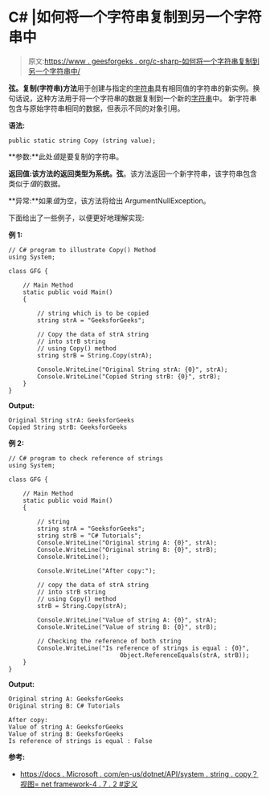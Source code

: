 # C# |如何将一个字符串复制到另一个字符串中

> 原文:[https://www . geesforgeks . org/c-sharp-如何将一个字符串复制到另一个字符串中/](https://www.geeksforgeeks.org/c-sharp-how-to-copy-a-string-into-another-string/)

**弦。复制(字符串)方法**用于创建与指定的[字符串](https://www.geeksforgeeks.org/c-string-class/)具有相同值的字符串的新实例。换句话说，这种方法用于将一个字符串的数据复制到一个新的[字符串](https://www.geeksforgeeks.org/c-string-class/)中。
新字符串包含与原始字符串相同的数据，但表示不同的对象引用。

**语法:**

```
public static string Copy (string value);
```

**参数:**此处*值*是要复制的字符串。

**返回值:**该方法的返回类型为**系统。弦**。该方法返回一个新字符串，该字符串包含类似于*值*的数据。

**异常:**如果*值*为空，该方法将给出 ArgumentNullException。

下面给出了一些例子，以便更好地理解实现:

**例 1:**

```
// C# program to illustrate Copy() Method
using System;

class GFG {

    // Main Method
    static public void Main()
    {

        // string which is to be copied
        string strA = "GeeksforGeeks";

        // Copy the data of strA string
        // into strB string
        // using Copy() method
        string strB = String.Copy(strA);

        Console.WriteLine("Original String strA: {0}", strA);
        Console.WriteLine("Copied String strB: {0}", strB);
    }
}
```

**Output:**

```
Original String strA: GeeksforGeeks
Copied String strB: GeeksforGeeks

```

**例 2:**

```
// C# program to check reference of strings
using System;

class GFG {

    // Main Method
    static public void Main()
    {

        // string
        string strA = "GeeksforGeeks";
        string strB = "C# Tutorials";
        Console.WriteLine("Original string A: {0}", strA);
        Console.WriteLine("Original string B: {0}", strB);
        Console.WriteLine();

        Console.WriteLine("After copy:");

        // copy the data of strA string 
        // into strB string
        // using Copy() method
        strB = String.Copy(strA);

        Console.WriteLine("Value of string A: {0}", strA);
        Console.WriteLine("Value of string B: {0}", strB);

        // Checking the reference of both string
        Console.WriteLine("Is reference of strings is equal : {0}",
                               Object.ReferenceEquals(strA, strB));
    }
}
```

**Output:**

```
Original string A: GeeksforGeeks
Original string B: C# Tutorials

After copy:
Value of string A: GeeksforGeeks
Value of string B: GeeksforGeeks
Is reference of strings is equal : False

```

**参考:**

*   [https://docs . Microsoft . com/en-us/dotnet/API/system . string . copy？视图= net framework-4 . 7 . 2 #定义](https://docs.microsoft.com/en-us/dotnet/api/system.string.copy?view=netframework-4.7.2#definition)